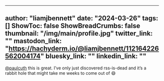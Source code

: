 
---
author: "liamjbennett"
date: "2024-03-26"
tags: []
ShowToc: false
ShowBreadCrumbs: false
thumbnail: "/img/main/profile.jpg"
twitter_link: ""
mastodon_link: "https://hachyderm.io/@liamjbennett/112164226562004174"
bluesky_link: ""
linkedin_link: ""
---

[@paulcuth](https://mastodon.social/@paulcuth) this is great. I’ve only just
discovered rss-is-dead and it’s a rabbit hole that might take me weeks to come
out of 😄


        
